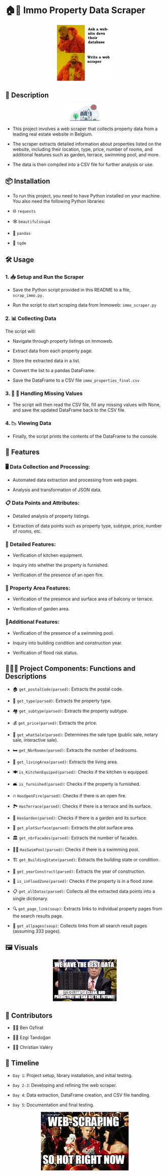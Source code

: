 # 🏠🏢 Immo Property Data Scraper

<p align="center">
  <img src="./images/title.jpg" style="max-width: 35%; height: auto;">
</p>

## 📜 Description

<p align="center">
  <img src="./images/01-house.png" style="max-width: 25%; height: auto;">
</p>

- This project involves a web scraper that collects property data from a leading real estate website in Belgium.

- The scraper extracts detailed information about properties listed on the website, including their location, type, price, number of rooms, and additional features such as garden, terrace, swimming pool, and more.

- The data is then compiled into a CSV file for further analysis or use.

## 📦 Installation

- To run this project, you need to have Python installed on your machine.
  You also need the following Python libraries:

- 🌐 `requests`

- 🕸️ `beautifulsoup4`

- 🐼 `pandas`

- 🐍 `tqdm`

## 🛠️ Usage

### 1. 📥 Setup and Run the Scraper

- Save the Python script provided in this README to a file, ` scrap_immo.py.`

- Run the script to start scraping data from Immoweb:
  `immo_scraper.py`

### 2. 📊 Collecting Data

The script will:

- Navigate through property listings on Immoweb.

- Extract data from each property page.

- Store the extracted data in a list.

- Convert the list to a pandas DataFrame.

- Save the DataFrame to a CSV file `immo_properties_final.csv`

### 3. 🔄 📝 Handling Missing Values

- The script will then read the CSV file, fill any missing values with None, and save the updated DataFrame back to the CSV file.

### 4. 📉 Viewing Data

- Finally, the script prints the contents of the DataFrame to the console.

## 🦄 Features

### 🖥️ Data Collection and Processing:

- Automated data extraction and processing from web pages.

- Analysis and transformation of JSON data.

### 📋 Data Points and Attributes:

- Detailed analysis of property listings.

- Extraction of data points such as property type, subtype, price, number of rooms, etc.

### 🧩 Detailed Features:

- Verification of kitchen equipment.

- Inquiry into whether the property is furnished.

- Verification of the presence of an open fire.

### 🌳 Property Area Features:

- Verification of the presence and surface area of balcony or terrace.

- Verification of garden area.

### 🌟Additional Features:

- Verification of the presence of a swimming pool.

- Inquiry into building condition and construction year.

- Verification of flood risk status.

## 🧑‍💻🎯 Project Components: Functions and Descriptions

- 🏠 `get_postalCode(parsed)`: Extracts the postal code.

- 🏡 `get_type(parsed)`: Extracts the property type.

- 🏘️ `get_subtype(parsed)`: Extracts the property subtype.

- 💰 `get_price(parsed)`: Extracts the price.

- 🛒 `get_whatSale(parsed)`: Determines the sale type (public sale, notary sale, interactive sale).

- 🛏️ `get_NbrRooms(parsed)`: Extracts the number of bedrooms.

- 📏 `get_livingArea(parsed)`: Extracts the living area.

- 🍽️ `is_KitchenEquiped(parsed)`: Checks if the kitchen is equipped.

- 🛋️ `is_furnished(parsed)`: Checks if the property is furnished.

- 🔥 `HasOpenFire(parsed)`: Checks if there is an open fire.

- 🏞️ `HasTerrace(parsed)`: Checks if there is a terrace and its surface.

- 🌳 `HasGarden(parsed)`: Checks if there is a garden and its surface.

- 🌄 `get_plotSurface(parsed)`: Extracts the plot surface area.

- 🏛️ `get_nbrFacades(parsed)`: Extracts the number of facades.

- 🏊‍♂️ `HasSwimPool(parsed)`: Checks if there is a swimming pool.

- 🏗️ `get_BuildingState(parsed)`: Extracts the building state or condition.

- 🏢 `get_yearConstruct(parsed)`: Extracts the year of construction.

- 🌊 `is_inFloodZone(parsed)`: Checks if the property is in a flood zone.

- 📋 `get_allDatas(parsed)`: Collects all the extracted data points into a single dictionary.

- 🔍 `get_page_link(soup)`: Extracts links to individual property pages from the search results page.

- 📑 `get_allpages(soup)`: Collects links from all search result pages (assuming 333 pages).

## 🖼️ Visuals

<p align="center">
  <img src="./images/1.jpg" style="max-width: 40%; height: auto;">
</p>

## 👥 Contributors

- 👨‍🦰 Ben Ozfirat

- 👩‍🦳 Ezgi Tandoğan

- 👱‍♂️ Christian Valéry

## 📅 Timeline

- `Day 1`: Project setup, library installation, and initial testing.

- `Day 2-3`: Developing and refining the web scraper.

- `Day 4`: Data extraction, DataFrame creation, and CSV file handling.

- `Day 5`: Documentation and final testing.

<p align="center">
  <img src="./images/3.jpg" style="max-width: 55%; height: auto;">
</p>
